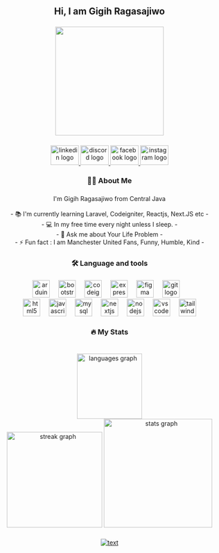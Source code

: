 <h2 align="center">Hi, I am Gigih Ragasajiwo</h2>

###

<div align="center">
  <img height="250" src="https://pbs.twimg.com/media/FLUIxTLVcAAIgr5.jpg"  />
</div>

###

<div align="center">
  <a href="www.linkedin.com/in/gigihragasajiwo" target="_blank">
    <img src="https://raw.githubusercontent.com/maurodesouza/profile-readme-generator/master/src/assets/icons/social/linkedin/default.svg" width="65" height="45" alt="linkedin logo"  />
  </a>
  <a href="http://discordapp.com/users/535294887063584789" target="_blank">
    <img src="https://raw.githubusercontent.com/maurodesouza/profile-readme-generator/master/src/assets/icons/social/discord/default.svg" width="65" height="45" alt="discord logo"  />
  </a>
  <a href="https://www.facebook.com/gigihragasajiwa/" target="_blank">
    <img src="https://raw.githubusercontent.com/maurodesouza/profile-readme-generator/master/src/assets/icons/social/facebook/default.svg" width="65" height="45" alt="facebook logo"  />
  </a>
  <a href="https://www.instagram.com/gigihragasajiwo/" target="_blank">
    <img src="https://raw.githubusercontent.com/maurodesouza/profile-readme-generator/master/src/assets/icons/social/instagram/default.svg" width="65" height="45" alt="instagram logo"  />
  </a>
</div>

###

<h3 align="center"> 👩‍💻  About Me </h3>

###

<p align="center">I'm Gigih Ragasajiwo from Central Java<br><br>- 📚 I'm currently learning Laravel, Codeigniter, Reactjs, Next.JS etc -<br>- 💻 In my free time every night unless I sleep. -<br>- 💬 Ask me about Your Life Problem -<br>- ⚡ Fun fact : I am Manchester United Fans, Funny, Humble, Kind -</p>

###

<h3 align="center">🛠 Language and tools</h3>

###

<div align="center">
  <img src="https://cdn.jsdelivr.net/gh/devicons/devicon/icons/arduino/arduino-original.svg" height="40" alt="arduino logo"  />
  <img width="12" />
  <img src="https://cdn.jsdelivr.net/gh/devicons/devicon/icons/bootstrap/bootstrap-original.svg" height="40" alt="bootstrap logo"  />
  <img width="12" />
  <img src="https://cdn.jsdelivr.net/gh/devicons/devicon/icons/codeigniter/codeigniter-plain.svg" height="40" alt="codeigniter logo"  />
  <img width="12" />
  <img src="https://cdn.jsdelivr.net/gh/devicons/devicon/icons/express/express-original.svg" height="40" alt="express logo"  />
  <img width="12" />
  <img src="https://cdn.jsdelivr.net/gh/devicons/devicon/icons/figma/figma-original.svg" height="40" alt="figma logo"  />
  <img width="12" />
  <img src="https://cdn.jsdelivr.net/gh/devicons/devicon/icons/git/git-original.svg" height="40" alt="git logo"  />
  <img width="12" /><br>
  <img src="https://cdn.jsdelivr.net/gh/devicons/devicon/icons/html5/html5-original.svg" height="40" alt="html5 logo"  />
  <img width="12" />
  <img src="https://cdn.jsdelivr.net/gh/devicons/devicon/icons/javascript/javascript-original.svg" height="40" alt="javascript logo"  />
  <img width="12" />
  <img src="https://cdn.jsdelivr.net/gh/devicons/devicon/icons/mysql/mysql-original.svg" height="40" alt="mysql logo"  />
  <img width="12" />
  <img src="https://cdn.jsdelivr.net/gh/devicons/devicon/icons/nextjs/nextjs-original.svg" height="40" alt="nextjs logo"  />
  <img width="12" />
  <img src="https://cdn.jsdelivr.net/gh/devicons/devicon/icons/nodejs/nodejs-original.svg" height="40" alt="nodejs logo"  />
  <img width="12" />
  <img src="https://cdn.jsdelivr.net/gh/devicons/devicon/icons/vscode/vscode-original.svg" height="40" alt="vscode logo"  />
  <img width="12" />
  <img src="https://cdn.jsdelivr.net/gh/devicons/devicon/icons/tailwindcss/tailwindcss-original-wordmark.svg" height="40" alt="tailwindcss logo"  />
</div>

###

<h3 align="center">🔥   My Stats </h3>

###

<br clear="both">

<div align="center">
  <img src="https://github-readme-stats.vercel.app/api/top-langs?username=Ragasayn&locale=en&hide_title=false&layout=compact&card_width=320&langs_count=5&theme=gotham&hide_border=false&order=2" height="150" alt="languages graph"  /><br>
  <img src="https://streak-stats.demolab.com?user=Ragasayn&locale=en&mode=daily&theme=gotham&hide_border=false&border_radius=5&order=3" height="220" alt="streak graph"  />
  <img src="https://github-readme-stats.vercel.app/api?username=Ragasayn&hide_title=false&hide_rank=false&show_icons=true&include_all_commits=true&count_private=true&disable_animations=false&theme=gotham&locale=en&hide_border=false&order=1" height="250" alt="stats graph"  />
</div>

###

<div align="center">
  <a href="https://open.spotify.com/user/31ocgifqig36zkvdgcf65sb33zcq">
    <img src="https://spotify-recently-played-readme.vercel.app/api?user=31ocgifqig36zkvdgcf65sb33zcq&count=4&width=300&unique=true" alt="text"  />
  </a>
</div>

###
